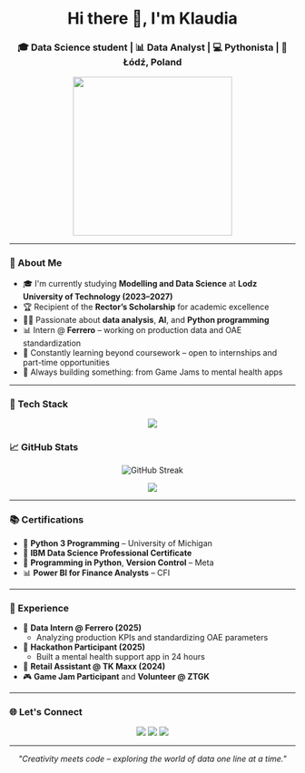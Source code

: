<h1 align="center">Hi there 👋, I'm Klaudia</h1>
<h3 align="center">🎓 Data Science student | 📊 Data Analyst | 💻 Pythonista | 📍 Łódź, Poland</h3>

<p align="center">
  <img src="https://media1.tenor.com/m/6P5xq9EnkdMAAAAC/carlos-sainz-champagne.gif" width="280" />
</p>

---

### 🧠 About Me

- 🎓 I'm currently studying **Modelling and Data Science** at **Lodz University of Technology (2023–2027)**
- 🏆 Recipient of the **Rector’s Scholarship** for academic excellence  
- 👩‍💻 Passionate about **data analysis**, **AI**, and **Python programming**  
- 📊 Intern @ **Ferrero** – working on production data and OAE standardization  
- 🌱 Constantly learning beyond coursework – open to internships and part-time opportunities  
- 🧠 Always building something: from Game Jams to mental health apps  

---

### 🔧 Tech Stack

<p align="center">
  <img src="https://skillicons.dev/icons?i=python,c,github,git,bash,html,javascript,css" />
</p>


### 📈 GitHub Stats

<p align="center">
  <img src="https://github-readme-streak-stats.herokuapp.com/?user=klaudiaban&theme=default" alt="GitHub Streak" />
</p>

<p align="center">
  <img src="https://github-readme-stats.vercel.app/api?username=klaudiaban&show_icons=true&theme=default&hide_title=true" />
</p>

---

### 📚 Certifications

- 🐍 **Python 3 Programming** – University of Michigan  
- 🧠 **IBM Data Science Professional Certificate**  
- 🔧 **Programming in Python**, **Version Control** – Meta  
- 📊 **Power BI for Finance Analysts** – CFI  

---

### 💼 Experience

- 🧪 **Data Intern @ Ferrero (2025)**  
  - Analyzing production KPIs and standardizing OAE parameters  
- 🧠 **Hackathon Participant (2025)**  
  - Built a mental health support app in 24 hours  
- 👕 **Retail Assistant @ TK Maxx (2024)**  
- 🎮 **Game Jam Participant** and **Volunteer @ ZTGK**  

---

### 🌐 Let's Connect

<p align="center">
  <a href="mailto:banasiewicz.klaudia2005@gmail.com"><img src="https://img.shields.io/badge/-Email-red?style=for-the-badge&logo=gmail&logoColor=white" /></a>
  <a href="https://linkedin.com/in/klaudiabanasiewicz"><img src="https://img.shields.io/badge/-LinkedIn-blue?style=for-the-badge&logo=linkedin&logoColor=white" /></a>
  <a href="https://github.com/klaudiaban"><img src="https://img.shields.io/badge/-GitHub-black?style=for-the-badge&logo=github" /></a>
</p>

---

<p align="center">
  <i>"Creativity meets code – exploring the world of data one line at a time."</i>
</p>
